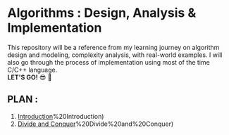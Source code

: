 # Algorithms : Design, Analysis &  Implementation
This repository will be a reference from my learning journey on algorithm design and modeling, complexity analysis, with real-world examples. I will also go through the process of implementation using most of the time C/C++ language.<br>
**LET'S GO!** :sunglasses: :muscle:

## PLAN :
1. [Introduction](https://github.com/fahdarhalai/Algorithms/tree/master/1)%20Introduction)
2. [Divide and Conquer](https://github.com/fahdarhalai/Algorithms/tree/master/2)%20Divide%20and%20Conquer)

